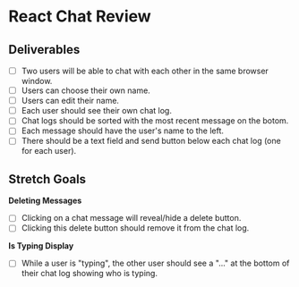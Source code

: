 React Chat Review
=================

## Deliverables

- [ ] Two users will be able to chat with each other in the same browser window.
- [ ] Users can choose their own name.
- [ ] Users can edit their name.
- [ ] Each user should see their own chat log.
- [ ] Chat logs should be sorted with the most recent message on the botom.
- [ ] Each message should have the user's name to the left.
- [ ] There should be a text field and send button below each chat log (one for each user).

## Stretch Goals

**Deleting Messages**

- [ ] Clicking on a chat message will reveal/hide a delete button.
- [ ] Clicking this delete button should remove it from the chat log.

**Is Typing Display**

- [ ] While a user is "typing", the other user should see a "..." at the bottom of their chat log showing who is typing.
